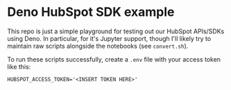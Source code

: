 # Deno HubSpot SDK example

This repo is just a simple playground for testing out our HubSpot APIs/SDKs
using Deno. In particular, for it's Jupyter support, though I'll likely try to
maintain raw scripts alongside the notebooks (see `convert.sh`).

To run these scripts successfully, create a `.env` file with your access token
like this:

```
HUBSPOT_ACCESS_TOKEN='<INSERT TOKEN HERE>'
```
